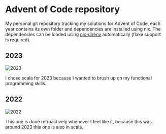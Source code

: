 # Advent of Code repository

My personal git repository tracking my solutions for Advent of Code, each year 
contains its own folder and dependencies are installed using nix.
The dependencies can be loaded using 
[nix-direnv](https://github.com/nix-community/nix-direnv) automatically 
(flake support is required).


## 2023
![2023](https://img.shields.io/badge/stars%20⭐-34-yellow)

I chose scala for 2023 because I wanted to brush up on my functional 
programming skills.

## 2022
![2022](https://img.shields.io/badge/stars%20⭐-4-yellow)

This one is done retroactively whenever I feel like it, because this was 
around 2023 this one is also in scala.
